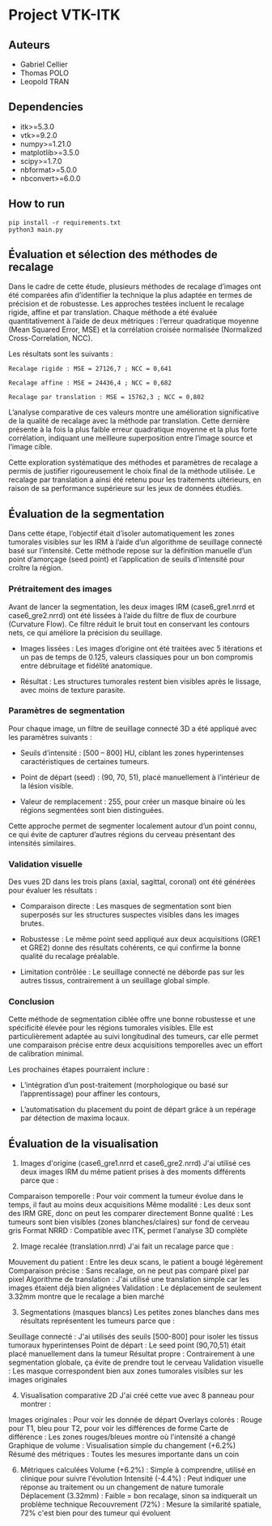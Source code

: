 # Project VTK-ITK

## Auteurs

- Gabriel Cellier
- Thomas POLO
- Leopold TRAN

## Dependencies

- itk>=5.3.0
- vtk>=9.2.0
- numpy>=1.21.0
- matplotlib>=3.5.0
- scipy>=1.7.0
- nbformat>=5.0.0
- nbconvert>=6.0.0

## How to run

```
pip install -r requirements.txt
python3 main.py
```

## Évaluation et sélection des méthodes de recalage

Dans le cadre de cette étude, plusieurs méthodes de recalage d’images ont été comparées afin d’identifier la technique la plus adaptée en termes de précision et de robustesse. Les approches testées incluent le recalage rigide, affine et par translation. Chaque méthode a été évaluée quantitativement à l’aide de deux métriques : l’erreur quadratique moyenne (Mean Squared Error, MSE) et la corrélation croisée normalisée (Normalized Cross-Correlation, NCC).

Les résultats sont les suivants :

    Recalage rigide : MSE = 27126,7 ; NCC = 0,641

    Recalage affine : MSE = 24436,4 ; NCC = 0,682

    Recalage par translation : MSE = 15762,3 ; NCC = 0,802

L’analyse comparative de ces valeurs montre une amélioration significative de la qualité de recalage avec la méthode par translation. Cette dernière présente à la fois la plus faible erreur quadratique moyenne et la plus forte corrélation, indiquant une meilleure superposition entre l’image source et l’image cible.

Cette exploration systématique des méthodes et paramètres de recalage a permis de justifier rigoureusement le choix final de la méthode utilisée. Le recalage par translation a ainsi été retenu pour les traitements ultérieurs, en raison de sa performance supérieure sur les jeux de données étudiés.

## Évaluation de la segmentation

Dans cette étape, l’objectif était d’isoler automatiquement les zones tumorales visibles sur les IRM à l’aide d’un algorithme de seuillage connecté basé sur l’intensité. Cette méthode repose sur la définition manuelle d’un point d’amorçage (seed point) et l’application de seuils d’intensité pour croître la région.

### Prétraitement des images

Avant de lancer la segmentation, les deux images IRM (case6_gre1.nrrd et case6_gre2.nrrd) ont été lissées à l’aide du filtre de flux de courbure (Curvature Flow). Ce filtre réduit le bruit tout en conservant les contours nets, ce qui améliore la précision du seuillage.

- Images lissées : Les images d’origine ont été traitées avec 5 itérations et un pas de temps de 0.125, valeurs classiques pour un bon compromis entre débruitage et fidélité anatomique.

- Résultat : Les structures tumorales restent bien visibles après le lissage, avec moins de texture parasite.

### Paramètres de segmentation

Pour chaque image, un filtre de seuillage connecté 3D a été appliqué avec les paramètres suivants :

- Seuils d’intensité : [500 – 800] HU, ciblant les zones hyperintenses caractéristiques de certaines tumeurs.

- Point de départ (seed) : (90, 70, 51), placé manuellement à l’intérieur de la lésion visible.

- Valeur de remplacement : 255, pour créer un masque binaire où les régions segmentées sont bien distinguées.

Cette approche permet de segmenter localement autour d’un point connu, ce qui évite de capturer d’autres régions du cerveau présentant des intensités similaires.

### Validation visuelle

Des vues 2D dans les trois plans (axial, sagittal, coronal) ont été générées pour évaluer les résultats :

- Comparaison directe : Les masques de segmentation sont bien superposés sur les structures suspectes visibles dans les images brutes.

- Robustesse : Le même point seed appliqué aux deux acquisitions (GRE1 et GRE2) donne des résultats cohérents, ce qui confirme la bonne qualité du recalage préalable.

- Limitation contrôlée : Le seuillage connecté ne déborde pas sur les autres tissus, contrairement à un seuillage global simple.

### Conclusion

Cette méthode de segmentation ciblée offre une bonne robustesse et une spécificité élevée pour les régions tumorales visibles. Elle est particulièrement adaptée au suivi longitudinal des tumeurs, car elle permet une comparaison précise entre deux acquisitions temporelles avec un effort de calibration minimal.

Les prochaines étapes pourraient inclure :

- L’intégration d’un post-traitement (morphologique ou basé sur l’apprentissage) pour affiner les contours,

- L’automatisation du placement du point de départ grâce à un repérage par détection de maxima locaux.

## Évaluation de la visualisation

1. Images d'origine (case6_gre1.nrrd et case6_gre2.nrrd)
   J'ai utilisé ces deux images IRM du même patient prises à des moments différents parce que :

Comparaison temporelle : Pour voir comment la tumeur évolue dans le temps, il faut au moins deux acquisitions
Même modalité : Les deux sont des IRM GRE, donc on peut les comparer directement
Bonne qualité : Les tumeurs sont bien visibles (zones blanches/claires) sur fond de cerveau gris
Format NRRD : Compatible avec ITK, permet l'analyse 3D complète

2. Image recalée (translation.nrrd)
   J'ai fait un recalage parce que :

Mouvement du patient : Entre les deux scans, le patient a bougé légèrement
Comparaison précise : Sans recalage, on ne peut pas comparé pixel par pixel
Algorithme de translation : J'ai utilisé une translation simple car les images étaient déjà bien alignées
Validation : Le déplacement de seulement 3.32mm montre que le recalage a bien marché

3. Segmentations (masques blancs)
   Les petites zones blanches dans mes résultats représentent les tumeurs parce que :

Seuillage connecté : J'ai utilisés des seuils [500-800] pour isoler les tissus tumoraux hyperintenses
Point de départ : Le seed point (90,70,51) était placé manuellement dans la tumeur
Résultat propre : Contrairement à une segmentation globale, ça évite de prendre tout le cerveau
Validation visuelle : Les masque correspondent bien aux zones tumorales visibles sur les images originales

4. Visualisation comparative 2D
   J'ai créé cette vue avec 8 panneau pour montrer :

Images originales : Pour voir les donnée de départ
Overlays colorés : Rouge pour T1, bleu pour T2, pour voir les différences de forme
Carte de différence : Les zones rouges/bleues montre où l'intensité a changé
Graphique de volume : Visualisation simple du changement (+6.2%)
Résumé des métriques : Toutes les mesures importante dans un coin

6. Métriques calculées
   Volume (+6.2%) : Simple à comprendre, utilisé en clinique pour suivre l'évolution
   Intensité (-4.4%) : Peut indiquer une réponse au traitement ou un changement de nature tumorale
   Déplacement (3.32mm) : Faible = bon recalage, sinon sa indiquerait un problème technique
   Recouvrement (72%) : Mesure la similarité spatiale, 72% c'est bien pour des tumeur qui évoluent
